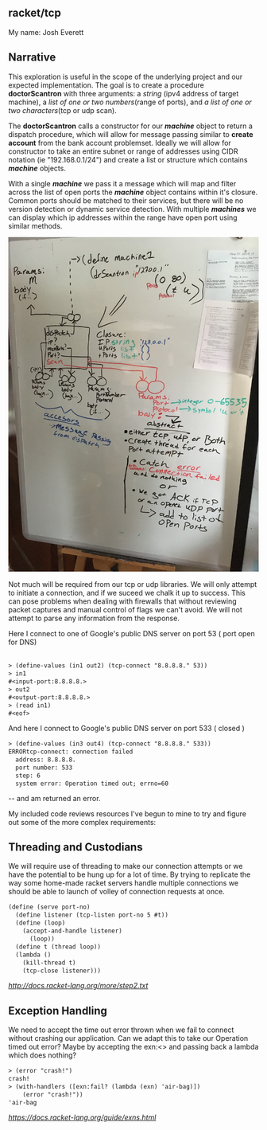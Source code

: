 ## racket/tcp
My name: Josh Everett
## Narrative

   This exploration is useful in the scope of the underlying project and our expected implementation.
The goal is to create a procedure **doctorScantron** with three arguments: 
a _string_ (ipv4 address of target machine), a _list of one or two numbers_(range of ports), and _a list of one or two characters_(tcp or udp scan).

  The **doctorScantron** calls a constructor for our **_machine_** object to return a dispatch procedure,
which will allow for message passing similar to **create account** from the bank account problemset.
Ideally we will allow for constructor to take an entire subnet or range of addresses using CIDR notation (ie "192.168.0.1/24") and create a list or structure which contains **_machine_** objects.


  With a single **_machine_** we pass it a message which will map and filter across the list of open ports the **_machine_** object contains within it's closure. Common ports should be matched to their services, but there will be no version detection or dynamic service detection.
  With multiple **_machines_** we can display which ip addresses within the range have open port <??> using similar methods.


![concept drawing](/IMG_0667.jpg?raw=true "concept")


  Not much will be required from our tcp or udp libraries. We will only attempt to initiate a connection, and if we suceed we chalk it up to success. This can pose problems when dealing with firewalls that without reviewing packet captures and manual control of flags we can't avoid. We will not attempt to parse any information from the response. 

Here I connect to one of Google's public DNS server on port 53 ( port open for DNS)
```racket

> (define-values (in1 out2) (tcp-connect "8.8.8.8." 53))
> in1
#<input-port:8.8.8.8.>
> out2
#<output-port:8.8.8.8.>
> (read in1)
#<eof>
```

And here I connect to Google's public DNS server on port 533 ( closed )
```racket
> (define-values (in3 out4) (tcp-connect "8.8.8.8." 533))
ERRORtcp-connect: connection failed
  address: 8.8.8.8.
  port number: 533
  step: 6
  system error: Operation timed out; errno=60
  ```
 
  -- and am returned an error. 
 

My included code reviews resources I've begun to mine to try and figure out some of the more complex requirements:
  ## Threading and Custodians
  We will require use of threading to make our connection attempts or we have the potential to be hung up for a lot of time.
  By trying to replicate the way some home-made racket servers handle multiple connections we should be able to launch of volley of connection requests at once.

```racket
(define (serve port-no)
  (define listener (tcp-listen port-no 5 #t))
  (define (loop)
    (accept-and-handle listener)
      (loop))
  (define t (thread loop))
  (lambda ()
    (kill-thread t)
    (tcp-close listener)))
```
_http://docs.racket-lang.org/more/step2.txt_

## Exception Handling
  We need to accept the time out error thrown when we fail to connect without crashing our application.
Can we adapt this to take our Operation timed out error? Maybe by accepting the exn:<> and passing back a lambda which does nothing?
```racket
> (error "crash!")
crash!
> (with-handlers ([exn:fail? (lambda (exn) 'air-bag)])
    (error "crash!"))
'air-bag
```
_https://docs.racket-lang.org/guide/exns.html_
